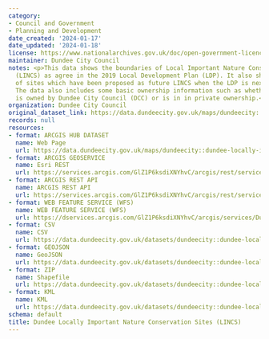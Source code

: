 ```yaml
---
category:
- Council and Government
- Planning and Development
date_created: '2024-01-17'
date_updated: '2024-01-18'
license: https://www.nationalarchives.gov.uk/doc/open-government-licence/version/3/
maintainer: Dundee City Council
notes: <p>This data shows the boundaries of Local Important Nature Conservation Sites
  (LINCS) as agree in the 2019 Local Development Plan (LDP). It also shows a number
  of sites which have been proposed as future LINCS when the LDP is next reviewed.
  The data also includes some basic ownership information such as whether the area
  is owned by Dundee City Council (DCC) or is in in private ownership.</p>
organization: Dundee City Council
original_dataset_link: https://data.dundeecity.gov.uk/maps/dundeecity::dundee-locally-important-nature-conservation-sites-lincs
records: null
resources:
- format: ARCGIS HUB DATASET
  name: Web Page
  url: https://data.dundeecity.gov.uk/maps/dundeecity::dundee-locally-important-nature-conservation-sites-lincs
- format: ARCGIS GEOSERVICE
  name: Esri REST
  url: https://services.arcgis.com/GlZ1P6ksdiXNYhvC/arcgis/rest/services/Dundee_Locally_Important_Nature_Conservation_Sites_(LINCS)_view/FeatureServer/0
- format: ARCGIS REST API
  name: ARCGIS REST API
  url: https://services.arcgis.com/GlZ1P6ksdiXNYhvC/arcgis/rest/services/Dundee_Locally_Important_Nature_Conservation_Sites_(LINCS)_view/FeatureServer
- format: WEB FEATURE SERVICE (WFS)
  name: WEB FEATURE SERVICE (WFS)
  url: https://dservices.arcgis.com/GlZ1P6ksdiXNYhvC/arcgis/services/Dundee_Locally_Important_Nature_Conservation_Sites_WFS/WFSServer?service=wfs&request=getcapabilities
- format: CSV
  name: CSV
  url: https://data.dundeecity.gov.uk/datasets/dundeecity::dundee-locally-important-nature-conservation-sites-lincs.csv?where=1=1&outSR=%7B%22latestWkid%22%3A27700%2C%22wkid%22%3A27700%7D
- format: GEOJSON
  name: GeoJSON
  url: https://data.dundeecity.gov.uk/datasets/dundeecity::dundee-locally-important-nature-conservation-sites-lincs.geojson?where=1=1&outSR=%7B%22latestWkid%22%3A27700%2C%22wkid%22%3A27700%7D
- format: ZIP
  name: Shapefile
  url: https://data.dundeecity.gov.uk/datasets/dundeecity::dundee-locally-important-nature-conservation-sites-lincs.zip?where=1=1&outSR=%7B%22latestWkid%22%3A27700%2C%22wkid%22%3A27700%7D
- format: KML
  name: KML
  url: https://data.dundeecity.gov.uk/datasets/dundeecity::dundee-locally-important-nature-conservation-sites-lincs.kml?where=1=1&outSR=%7B%22latestWkid%22%3A27700%2C%22wkid%22%3A27700%7D
schema: default
title: Dundee Locally Important Nature Conservation Sites (LINCS)
---
```

